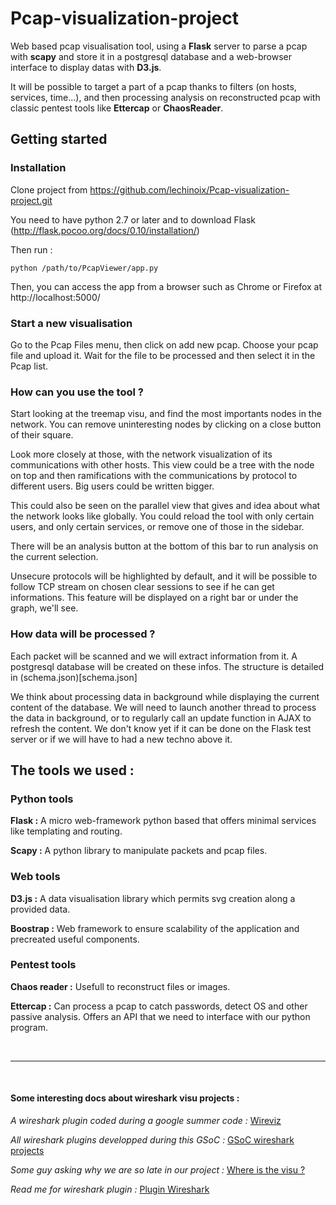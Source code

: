 # Pcap-visualization-project


Web based pcap visualisation tool, using a **Flask** server to parse a pcap with **scapy** and store it in a postgresql database and a web-browser interface to display datas with **D3.js**.

It will be possible to target a part of a pcap thanks to filters (on hosts, services, time...), and then processing analysis on reconstructed pcap with classic pentest tools like **Ettercap** or **ChaosReader**.


## Getting started

### Installation

Clone project from https://github.com/lechinoix/Pcap-visualization-project.git

You need to have python 2.7 or later and to download Flask (http://flask.pocoo.org/docs/0.10/installation/)

Then run :

```python /path/to/PcapViewer/app.py ```

Then, you can access the app from a browser such as Chrome or Firefox at http://localhost:5000/

### Start a new visualisation

Go to the Pcap Files menu, then click on add new pcap. Choose your pcap file and upload it. Wait for the file to be processed and then select it in the Pcap list.

### How can you use the tool ?

Start looking at the treemap visu, and find the most importants nodes in the network. You can remove uninteresting nodes by clicking on a close button of their square. 

Look more closely at those, with the network visualization of its communications with other hosts. This view could be a tree with the node on top and then ramifications with the communications by protocol to different users. Big users could be written bigger.

This could also be seen on the parallel view that gives and idea about what the network looks like globally. You could reload the tool with only certain users, and only certain services, or remove one of those in the sidebar.

There will be an analysis button at the bottom of this bar to run analysis on the current selection.

Unsecure protocols will be highlighted by default, and it will be possible to follow TCP stream on chosen clear sessions to see if he can get informations. This feature will be displayed on a right bar or under the graph, we'll see.

### How data will be processed ?

Each packet will be scanned and we will extract information from it. A postgresql database will be created on these infos. The structure is detailed in (schema.json)[schema.json]

We think about processing data in background while displaying the current content of the database. We will need to launch another thread to process the data in background, or to regularly call an update function in AJAX to refresh the content. We don't know yet if it can be done on the Flask test server or if we will have to had a new techno above it.


## The tools we used :

### Python tools

**Flask :** A micro web-framework python based that offers minimal services like templating and routing.

**Scapy :** A python library to manipulate packets and pcap files.

### Web tools

**D3.js :** A data visualisation library which permits svg creation along a provided data.

**Boostrap :** Web framework to ensure scalability of the application and precreated useful components.

### Pentest tools

**Chaos reader :** Usefull to reconstruct files or images. 

**Ettercap :** Can process a pcap to catch passwords, detect OS and other passive analysis. Offers an API that we need to interface with our python program.

<br><hr><br>

#### Some interesting docs about wireshark visu projects :

*A wireshark plugin coded during a google summer code :* [Wireviz](https://www.wireshark.org/lists/wireshark-dev/201107/msg00218.html)

*All wireshark plugins developped during this GSoC :* [GSoC wireshark projects](https://www.honeynet.org/node/716)

*Some guy asking why we are so late in our project :* [Where is the visu ?](https://ask.wireshark.org/questions/9884/data-visualization-options-in-wireshark)

*Read me for wireshark plugin :* [Plugin Wireshark](https://code.wireshark.org/review/gitweb?p=wireshark.git;a=blob_plain;f=doc/README.plugins)

